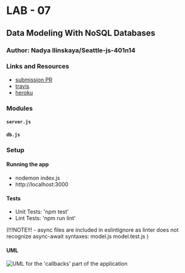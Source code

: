 # LAB - 07

## Data Modeling With NoSQL Databases

### Author: Nadya Ilinskaya/Seattle-js-401n14

### Links and Resources
* [submission PR](https://github.com/nadili-401-advanced-javascript/lab-07/pull/1)
* [travis](https://travis-ci.com/nadili-401-advanced-javascript/lab-07)
* [heroku](https://travis-ci.com/nadili-401-advanced-javascript/lab-07)

### Modules
#### `server.js`
#### `db.js`


### Setup
#### Running the app
* nodemon index.js
* http://localhost:3000

  
#### Tests
* Unit Tests: 'npm test'
* Lint Tests: 'npm run lint' 

(!!!NOTE!!! - async files are included in eslintignore as linter does not recognize async-await syntaxes:
model.js
model.test.js 
)

#### UML
![ UML for the 'callbacks' part of the application ](/assets/lab-06-uml.jpg)